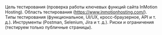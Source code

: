 Цель тестирования (проверка работы ключевых функций сайта InMotion Hosting).
Область тестирования (https://www.inmotionhosting.com/).
Типы тестирования (функциональное, UI/UX, кросс-браузерное, API и т. д.).
Инструменты (Postman, Selenium, Jira и т. д.).
Риски и ограничения (тестируем только публичные страницы).
